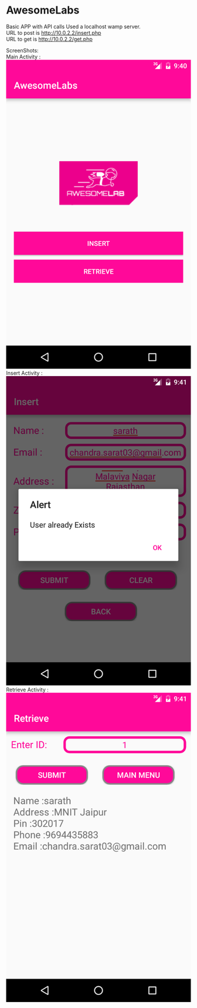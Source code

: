 # AwesomeLabs
Basic APP with API calls
   Used a localhost wamp server. </br>
   URL to post is http://10.0.2.2/insert.php </br>
   URL to get is http://10.0.2.2/get.php</br>
   
   ScreenShots:</br>
   Main Activity :</br>
   ![Alt text](https://github.com/tirumani03/AwesomeLabs/blob/master/Screenshot_20160913-214047.png?raw=true "Main Activity")</br>
   Insert Activity :</br>
   ![Alt text](https://github.com/tirumani03/AwesomeLabs/blob/master/Screenshot_20160913-214119.png?raw=true "Insert Activity")</br>
   Retrieve Activity :</br>
   ![Alt text](https://github.com/tirumani03/AwesomeLabs/blob/master/Screenshot_20160913-214131.png?raw=true "Retrieve Activity")</br>

